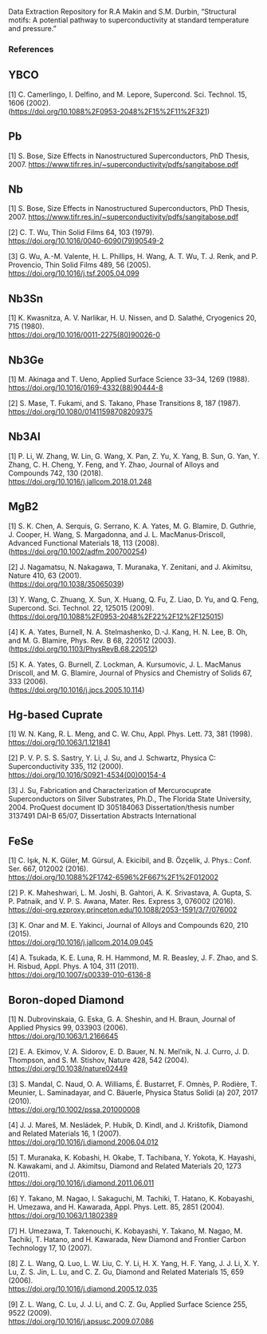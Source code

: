 Data Extraction Repository for
R.A Makin and S.M. Durbin, “Structural motifs: A potential pathway to superconductivity at standard temperature and pressure.”


### References


## YBCO

[1] C. Camerlingo, I. Delfino, and M. Lepore, Supercond. Sci. Technol. 15, 1606 (2002).\
    (https://doi.org/10.1088%2F0953-2048%2F15%2F11%2F321)


## Pb

[1] S. Bose, Size Effects in Nanostructured Superconductors, PhD Thesis, 2007.
https://www.tifr.res.in/~superconductivity/pdfs/sangitabose.pdf

## Nb

[1] S. Bose, Size Effects in Nanostructured Superconductors, PhD Thesis, 2007.
https://www.tifr.res.in/~superconductivity/pdfs/sangitabose.pdf

[2] C. T. Wu, Thin Solid Films 64, 103 (1979).\
https://doi.org/10.1016/0040-6090(79)90549-2

[3] G. Wu, A.-M. Valente, H. L. Phillips, H. Wang, A. T. Wu, T. J. Renk, and P. Provencio, Thin Solid Films 489, 56 (2005).\
https://doi.org/10.1016/j.tsf.2005.04.099

## Nb3Sn

[1] K. Kwasnitza, A. V. Narlikar, H. U. Nissen, and D. Salathé, Cryogenics 20, 715 (1980).\
https://doi.org/10.1016/0011-2275(80)90026-0


## Nb3Ge

[1] M. Akinaga and T. Ueno, Applied Surface Science 33–34, 1269 (1988). \
https://doi.org/10.1016/0169-4332(88)90444-8

[2] S. Mase, T. Fukami, and S. Takano, Phase Transitions 8, 187 (1987).\
https://doi.org/10.1080/01411598708209375


## Nb3Al

[1] P. Li, W. Zhang, W. Lin, G. Wang, X. Pan, Z. Yu, X. Yang, B. Sun, G. Yan, Y. Zhang, C. H. Cheng, Y. Feng, and Y. Zhao, Journal of Alloys and Compounds 742, 130 (2018).\
https://doi.org/10.1016/j.jallcom.2018.01.248


## MgB2

[1] S. K. Chen, A. Serquis, G. Serrano, K. A. Yates, M. G. Blamire, D. Guthrie, J. Cooper, H. Wang, S. Margadonna, and J. L. MacManus‐Driscoll, Advanced Functional Materials 18, 113 (2008).\
(https://doi.org/10.1002/adfm.200700254)

[2] J. Nagamatsu, N. Nakagawa, T. Muranaka, Y. Zenitani, and J. Akimitsu, Nature 410, 63 (2001).\
 (https://doi.org/10.1038/35065039)

[3] Y. Wang, C. Zhuang, X. Sun, X. Huang, Q. Fu, Z. Liao, D. Yu, and Q. Feng, Supercond. Sci. Technol. 22, 125015 (2009).\
(https://doi.org/10.1088%2F0953-2048%2F22%2F12%2F125015)

[4] K. A. Yates, Burnell, N. A. Stelmashenko, D.-J. Kang, H. N. Lee, B. Oh, and M. G. Blamire, Phys. Rev. B 68, 220512 (2003).\
(https://doi.org/10.1103/PhysRevB.68.220512)

[5] K. A. Yates, G. Burnell, Z. Lockman, A. Kursumovic, J. L. MacManus Driscoll, and M. G. Blamire, Journal of Physics and Chemistry of Solids 67, 333 (2006).\
(https://doi.org/10.1016/j.jpcs.2005.10.114)

## Hg-based Cuprate

[1] W. N. Kang, R. L. Meng, and C. W. Chu, Appl. Phys. Lett. 73, 381 (1998).\
https://doi.org/10.1063/1.121841

[2] P. V. P. S. S. Sastry, Y. Li, J. Su, and J. Schwartz, Physica C: Superconductivity 335, 112 (2000).\
https://doi.org/10.1016/S0921-4534(00)00154-4

[3] J. Su, Fabrication and Characterization of Mercurocuprate Superconductors on Silver Substrates, Ph.D., The Florida State University, 2004.
ProQuest document ID   305184063
Dissertation/thesis number  3137491
DAI-B 65/07, Dissertation Abstracts International

## FeSe

[1] C. Işık, N. K. Güler, M. Gürsul, A. Ekicibil, and B. Özçelik, J. Phys.: Conf. Ser. 667, 012002 (2016).\
https://doi.org/10.1088%2F1742-6596%2F667%2F1%2F012002

[2] P. K. Maheshwari, L. M. Joshi, B. Gahtori, A. K. Srivastava, A. Gupta, S. P. Patnaik, and V. P. S. Awana, Mater. Res. Express 3, 076002 (2016).\
https://doi-org.ezproxy.princeton.edu/10.1088/2053-1591/3/7/076002

[3] K. Onar and M. E. Yakinci, Journal of Alloys and Compounds 620, 210 (2015).\
https://doi.org/10.1016/j.jallcom.2014.09.045

[4] A. Tsukada, K. E. Luna, R. H. Hammond, M. R. Beasley, J. F. Zhao, and S. H. Risbud, Appl. Phys. A 104, 311 (2011).\
https://doi.org/10.1007/s00339-010-6136-8


## Boron-doped Diamond

[1]  N. Dubrovinskaia, G. Eska, G. A. Sheshin, and H. Braun, Journal of Applied Physics 99, 033903 (2006).\
https://doi.org/10.1063/1.2166645


[2] E. A. Ekimov, V. A. Sidorov, E. D. Bauer, N. N. Mel’nik, N. J. Curro, J. D. Thompson, and S. M. Stishov, Nature 428, 542 (2004).\
https://doi.org/10.1038/nature02449


[3] S. Mandal, C. Naud, O. A. Williams, É. Bustarret, F. Omnès, P. Rodière, T. Meunier, L. Saminadayar, and C. Bäuerle, Physica Status Solidi (a) 207, 2017 (2010).\
https://doi.org/10.1002/pssa.201000008


[4] J. J. Mareš, M. Nesládek, P. Hubík, D. Kindl, and J. Krištofik, Diamond and Related Materials 16, 1 (2007).\
https://doi.org/10.1016/j.diamond.2006.04.012

[5] T. Muranaka, K. Kobashi, H. Okabe, T. Tachibana, Y. Yokota, K. Hayashi, N. Kawakami, and J. Akimitsu, Diamond and Related Materials 20, 1273 (2011).\
https://doi.org/10.1016/j.diamond.2011.06.011

[6] Y. Takano, M. Nagao, I. Sakaguchi, M. Tachiki, T. Hatano, K. Kobayashi, H. Umezawa, and H. Kawarada, Appl. Phys. Lett. 85, 2851 (2004).\
https://doi.org/10.1063/1.1802389

[7] H. Umezawa, T. Takenouchi, K. Kobayashi, Y. Takano, M. Nagao, M. Tachiki, T. Hatano, and H. Kawarada, New Diamond and Frontier Carbon Technology 17, 10 (2007).

[8] Z. L. Wang, Q. Luo, L. W. Liu, C. Y. Li, H. X. Yang, H. F. Yang, J. J. Li, X. Y. Lu, Z. S. Jin, L. Lu, and C. Z. Gu, Diamond and Related Materials 15, 659 (2006).\
https://doi.org/10.1016/j.diamond.2005.12.035

[9] Z. L. Wang, C. Lu, J. J. Li, and C. Z. Gu, Applied Surface Science 255, 9522 (2009).\
https://doi.org/10.1016/j.apsusc.2009.07.086
